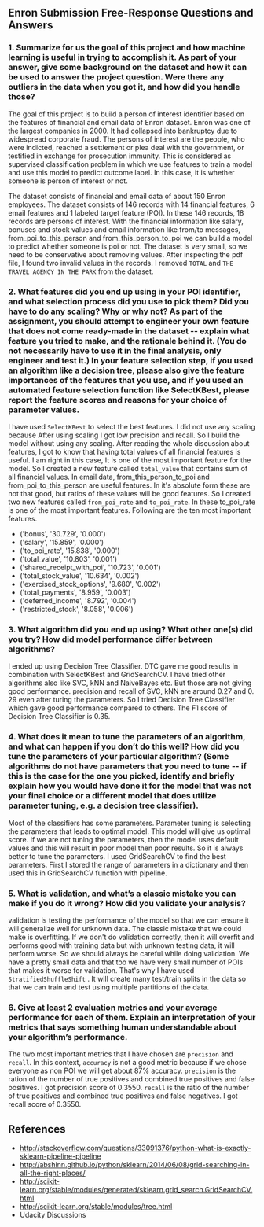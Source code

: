 ## Enron Submission Free-Response Questions and Answers

### 1. Summarize for us the goal of this project and how machine learning is useful in trying to accomplish it. As part of your answer, give some background on the dataset and how it can be used to answer the project question. Were there any outliers in the data when you got it, and how did you handle those?

The goal of this project is to build a person of interest identifier based on the features of financial and email data of Enron dataset. Enron was one of the largest companies in 2000. It had collapsed into bankruptcy due to widespread corporate fraud. The persons of interest are the people, who were indicted, reached a settlement or plea deal with the government, or testified in exchange for prosecution immunity. This is considered as supervised classification problem in which we use features to train a model and use this model to predict outcome label. In this case, it is whether someone is person of interest or not.

The dataset consists of financial and email data of about 150 Enron employees. The dataset consists of 146 records with 14 financial features, 6 email features and 1 labeled target feature (POI). In these 146 records, 18 records are persons of interest. With the financial information like salary, bonuses and stock values and email information like from/to messages, from_poi_to_this_person and from_this_person_to_poi we can build a model to predict whether someone is poi or not. The dataset is very small, so we need to be conservative about removing values. After inspecting the pdf file, I found two invalid values in the records. I removed `TOTAL` and `THE TRAVEL AGENCY IN THE PARK` from the dataset.

### 2. What features did you end up using in your POI identifier, and what selection process did you use to pick them? Did you have to do any scaling? Why or why not? As part of the assignment, you should attempt to engineer your own feature that does not come ready-made in the dataset -- explain what feature you tried to make, and the rationale behind it. (You do not necessarily have to use it in the final analysis, only engineer and test it.) In your feature selection step, if you used an algorithm like a decision tree, please also give the feature importances of the features that you use, and if you used an automated feature selection function like SelectKBest, please report the feature scores and reasons for your choice of parameter values.

I have used `SelectKBest` to select the best features. I did not use any scaling because After using scaling I got low precision and recall. So I build the model without using any scaling. After reading the whole discussion about features, I got to know that having total values of all financial features is useful. I am right in this case, It is one of the most important feature for the model. So I created a new feature called `total_value` that contains sum of all financial values. In email data, from_this_person_to_poi and from_poi_to_this_person are useful features. In it's absolute form these are not that good, but ratios of these values will be good features. So I created two new features called `from_poi_rate` and `to_poi_rate`. In these to_poi_rate is one of the most important features. Following are the ten most important features.

- ('bonus', '30.729', '0.000')
- ('salary', '15.859', '0.000')
- ('to_poi_rate', '15.838', '0.000')
- ('total_value', '10.803', '0.001')
- ('shared_receipt_with_poi', '10.723', '0.001')
- ('total_stock_value', '10.634', '0.002')
- ('exercised_stock_options', '9.680', '0.002')
- ('total_payments', '8.959', '0.003')
- ('deferred_income', '8.792', '0.004')
- ('restricted_stock', '8.058', '0.006')

### 3. What algorithm did you end up using? What other one(s) did you try? How did model performance differ between algorithms?
I ended up using Decision Tree Classifier. DTC gave me good results in combination with SelectKBest and GridSearchCV. I have tried other algorithms also like SVC, kNN and NaiveBayes etc. But those are not giving good performance. precision and recall of SVC, kNN are around 0.27 and 0. 29 even after turing the parameters. So I tried Decision Tree Classifier which gave good performance compared to others. The F1 score of Decision Tree Classifier is 0.35.

### 4. What does it mean to tune the parameters of an algorithm, and what can happen if you don’t do this well?  How did you tune the parameters of your particular algorithm? (Some algorithms do not have parameters that you need to tune -- if this is the case for the one you picked, identify and briefly explain how you would have done it for the model that was not your final choice or a different model that does utilize parameter tuning, e.g. a decision tree classifier).

Most of the classifiers has some parameters. Parameter tuning is selecting the parameters that leads to optimal model. This model will give us optimal score. If we are not tuning the parameters, then the model uses default values and this will result in poor model then poor results.  So it is always better to tune the parameters. I used GridSearchCV to find the best parameters. First I stored the range of parameters in a dictionary and then used this in GridSearchCV function with pipeline.

### 5. What is validation, and what’s a classic mistake you can make if you do it wrong? How did you validate your analysis?

validation is testing the performance of the model so that we can ensure it will generalize well for unknown data. The classic mistake that we could make is overfitting. If we don't do validation correctly, then it will overfit and performs good with training data but with unknown testing data, it will perform worse. So we should always be careful while doing validation. We have a pretty small data and that too we have very small number of POIs that makes it worse for validation. That's why I have used `StratifiedShuffleShift` . It will create many test/train splits in the data so that we can train and test using multiple partitions of the data.

### 6. Give at least 2 evaluation metrics and your average performance for each of them.  Explain an interpretation of your metrics that says something human understandable about your algorithm’s performance.

The two most important metrics that I have chosen are `precision` and `recall`. In this context, `accuracy` is not a good metric because if we chose everyone as non POI we will get about 87% accuracy. `precision` is the ration of the number of true positives and combined true positives and false positives. I got precision score of 0.3550. `recall` is the ratio of the number of true positives and combined true positives and false negatives. I got recall score of 0.3550.

## References
- http://stackoverflow.com/questions/33091376/python-what-is-exactly-sklearn-pipeline-pipeline
- http://abshinn.github.io/python/sklearn/2014/06/08/grid-searching-in-all-the-right-places/
- http://scikit-learn.org/stable/modules/generated/sklearn.grid_search.GridSearchCV.html
- http://scikit-learn.org/stable/modules/tree.html
- Udacity Discussions
